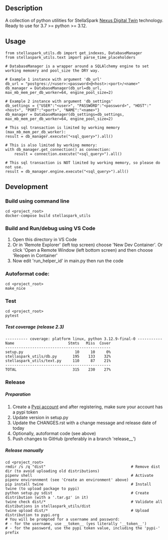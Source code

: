 [Nexus Digital Twin]:https://www.stellaspark.com/ 
[Pypi account]:https://pypi.org/account/register/


## Description
A collection of python utilities for StellaSpark [Nexus Digital Twin] technology. 
Ready to use for 3.7 >= python >= 3.12.


## Usage

```
from stellaspark_utils.db import get_indexes, DatabaseManager
from stellaspark_utils.text import parse_time_placeholders

# DatabaseManager is a wrapper around a SQLAlchemy engine to set working memomry and pool_size the DRY way.

# Example 1 instance with argument 'db_url'
db_url = "postgres://<user>:<password>@<host>:<port>/<name>"
db_manager = DatabaseManager(db_url=db_url, max_mb_mem_per_db_worker=64, engine_pool_size=2)

# Example 2 instance with argument 'db_settings'
db_settings = {"USER":"<user>", "PASSWORD":"<password>", "HOST":"<host>", "PORT":"<port>", "NAME":"<name>"}
db_manager = DatabaseManager(db_settings=db_settings, max_mb_mem_per_db_worker=64, engine_pool_size=2)

# This sql transaction is limited by working memory (max_mb_mem_per_db_worker):
result = db_manager.execute("<sql_query>").all()

# This is also limited by working memory:
with db_manager.get_connection() as connection:
    result = connection.execute("<sql_query>").all()

# This sql transaction is NOT limited by working memory, so please do not use.
result = db_manager.engine.execute("<sql_query>").all()
```


## Development

### Build using command line
```
cd <project_root>
docker-compose build stellaspark_utils
```

### Build and Run/debug using VS Code
1. Open this directory in VS Code
2. Or in 'Remote Explorer' (left top screen) choose 'New Dev Container'. Or click 'Open a Remote Window (left bottom screen) and then choose 'Reopen in Container'
3. Now edit 'run_helper_id' in main.py then run the code

### Autoformat code:
```
cd <project_root>
make_nice
```

### Test
```
cd <project_root>
pytest
```

##### Test coverage (release 2.3)
```
---------- coverage: platform linux, python 3.12.9-final-0 -----------
Name                        Stmts   Miss  Cover
-----------------------------------------------
setup.py                       10     10     0%
stellaspark_utils/db.py       195    133    32%
stellaspark_utils/text.py     110     87    21%
-----------------------------------------------
TOTAL                         315    230    27%
```

### Release 

##### Preparation
1. Create a [Pypi account] and after registering, make sure your account has a pypi token
2. Update version in setup.py
3. Update the CHANGES.rst with a change message and release date of today
4. Optionally, autoformat code (see above)
5. Push changes to GitHub (preferably in a branch 'release_<x>_<y>')

##### Release manually
```
cd <project_root>
rmdir /s /q "dist"                                      # Remove dist dir (to avoid uploading old distributions)                       
pipenv shell                                            # Activate pipenv environnment (see 'Create an environment' above)
pip install twine                                       # Install twine (to upload package to pypi)
python setup.py sdist                                   # Create distribution (with a '.tar.gz' in it)
twine check dist/*                                      # Validate all distibutions in stellaspark_utils/dist
twine upload dist/*                                     # Upload distribution to pypi.org
# You will be prompted for a username and password: 
# - for the username, use __token__ (yes literally '__token__')
# - for the password, use the pypi token value, including the 'pypi-' prefix
```
